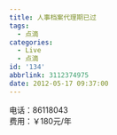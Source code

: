 ```yaml
---
title: 人事档案代理期已过
tags:
  - 点滴
categories:
  - Live
  - 点滴
id: '134'
abbrlink: 3112374975
date: 2012-05-17 09:37:00
---
```


电话：86118043  
费用：￥180元/年